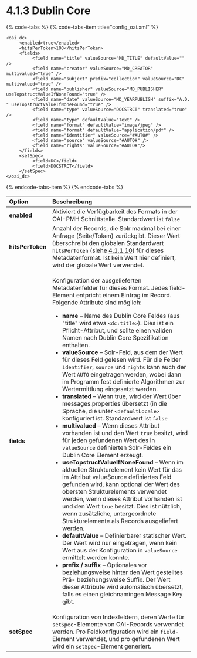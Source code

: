 # 4.1.3 Dublin Core

{% code-tabs %}
{% code-tabs-item title="config\_oai.xml" %}
```markup
<oai_dc>
     <enabled>true</enabled>
     <hitsPerToken>100</hitsPerToken>
     <fields>
          <field name="title" valueSource="MD_TITLE" defaultValue="" />
          <field name="creator" valueSource="MD_CREATOR" multivalued="true" />
          <field name="subject" prefix="collection" valueSource="DC" multivalued="true" />
          <field name="publisher" valueSource="MD_PUBLISHER" useTopstructValueIfNoneFound="true" />
          <field name="date" valueSource="MD_YEARPUBLISH" suffix="A.D. " useTopstructValueIfNoneFound="true" />
          <field name="type" valueSource="DOCSTRCT" translated="true" />
          <field name="type" defaultValue="Text" />
          <field name="format" defaultValue="image/jpeg" />
          <field name="format" defaultValue="application/pdf" />
          <field name="identifier" valueSource="#AUTO#" />
          <field name="source" valueSource="#AUTO#" />
          <field name="rights" valueSource="#AUTO#"/>
     </fields>
     <setSpec>
          <field>DC</field>
          <field>DOCSTRCT</field>
     </setSpec>
</oai_dc>
```
{% endcode-tabs-item %}
{% endcode-tabs %}

<table>
  <thead>
    <tr>
      <th style="text-align:left"><b>Option</b>
      </th>
      <th style="text-align:left">Beschreibung</th>
    </tr>
  </thead>
  <tbody>
    <tr>
      <td style="text-align:left"><b>enabled</b>
      </td>
      <td style="text-align:left">Aktiviert die Verf&#xFC;gbarkeit des Formats in der OAI-PMH Schnittstelle.
        Standardwert ist <code>false</code>
      </td>
    </tr>
    <tr>
      <td style="text-align:left"><b>hitsPerToken</b>
      </td>
      <td style="text-align:left">Anzahl der Records, die Solr maximal bei einer Anfrage (Seite/Token) zur&#xFC;ckgibt.
        Dieser Wert &#xFC;berschreibt den globalen Standardwert <code>hitsPerToken</code> (siehe
        <a
        href="4.1.1.md#H4.1.10.Parameter:hitsPerToken">4.1.1.10</a>) f&#xFC;r dieses Metadatenformat. Ist kein Wert hier definiert,
          wird der globale Wert verwendet.</td>
    </tr>
    <tr>
      <td style="text-align:left"><b>fields</b>
      </td>
      <td style="text-align:left">
        <p>Konfiguration der ausgelieferten Metadatenfelder f&#xFC;r dieses Format.
          Jedes field-Element entpricht einem Eintrag im Record. Folgende Attribute
          sind m&#xF6;glich:</p>
        <ul>
          <li><b>name</b> &#x2013; Name des Dublin Core Feldes (aus &quot;title&quot;
            wird etwa <code>&lt;dc:title&gt;</code>). Dies ist ein Pflicht-Attribut,
            und sollte einen validen Namen nach Dublin Core Spezifikation enthalten.</li>
          <li><b>valueSource</b> &#x2013; Solr-Feld, aus dem der Wert f&#xFC;r dieses
            Feld gelesen wird. F&#xFC;r die Felder <code>identifier</code>, <code>source</code> und <code>rights</code> kann
            auch der Wert <code>AUTO</code> eingetragen werden, wobei dann im Programm
            fest definierte Algorithmen zur Wertermittlung eingesetzt werden.</li>
          <li><b>translated</b> &#x2013; Wenn true, wird der Wert &#xFC;ber messages.properties
            &#xFC;bersetzt (in die Sprache, die unter <code>&lt;defaultLocale&gt;</code> konfiguriert
            ist. Standardwert ist <code>false</code>
          </li>
          <li><b>multivalued</b> &#x2013; Wenn dieses Attribut vorhanden ist und den
            Wert <code>true</code> besitzt, wird f&#xFC;r jeden gefundenen Wert des in <code>valueSource</code> definierten
            Solr-Feldes ein Dublin Core Element erzeugt.</li>
          <li><b>useTopstructValueIfNoneFound</b> &#x2013; Wenn im aktuellen Strukturelement
            kein Wert f&#xFC;r das im Attribut valueSource definiertes Feld gefunden
            wird, kann optional der Wert des obersten Strukturelements verwendet werden,
            wenn dieses Attribut vorhanden ist und den Wert <code>true</code> besitzt.
            Dies ist n&#xFC;tzlich, wenn zus&#xE4;tzliche, untergeordnete Strukturelemente
            als Records ausgeliefert werden.</li>
          <li><b>defaultValue</b> &#x2013; Definierbarer statischer Wert. Der Wert wird
            nur eingetragen, wenn kein Wert aus der Konfiguration in <code>valueSource</code> ermittelt
            werden konnte.</li>
          <li><b>prefix / suffix</b> &#x2013; Optionales vor beziehungsweise hinter den
            Wert gestelltes Pr&#xE4;- beziehungsweise Suffix. Der Wert dieser Attribute
            wird automatisch &#xFC;bersetzt, falls es einen gleichnamingen Message
            Key gibt.</li>
        </ul>
      </td>
    </tr>
    <tr>
      <td style="text-align:left"><b>setSpec</b>
      </td>
      <td style="text-align:left">Konfiguration von Indexfeldern, deren Werte f&#xFC;r <code>setSpec</code>-Elemente
        von OAI-Records verwendet werden. Pro Feldkonfiguration wird ein <code>field</code>-Element
        verwendet, und pro gefundenen Wert wird ein <code>setSpec</code>-Element
        generiert.</td>
    </tr>
  </tbody>
</table>